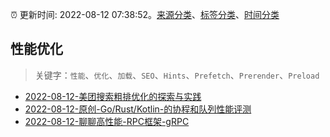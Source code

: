 :alarm_clock: 更新时间: 2022-08-12 07:38:52。[来源分类](../README.md)、[标签分类](../TAGS.md)、[时间分类](../TIMELINE.md)

## 性能优化


> 关键字：`性能`、`优化`、`加载`、`SEO`、`Hints`、`Prefetch`、`Prerender`、`Preload`



- [2022-08-12-美团搜索粗排优化的探索与实践](https://toutiao.io/k/6idq555) 
- [2022-08-12-原创-Go/Rust/Kotlin-的协程和队列性能评测](https://toutiao.io/k/2a40ym8) 
- [2022-08-12-聊聊高性能-RPC框架-gRPC](https://toutiao.io/k/qm9oygk) 